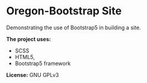 # Oregon-Bootstrap Site

Demonstrating the use of Bootstrap5 in building a site.

**The project uses:** 
* SCSS
* HTML5, 
* Bootstrap5 framework

**License:** GNU GPLv3